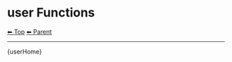 # user Functions

<!-- TEMPLATE header 2 -->
[⬅ Top](index.md) [⬅ Parent ](../index.md)
<hr />

{userHome}
